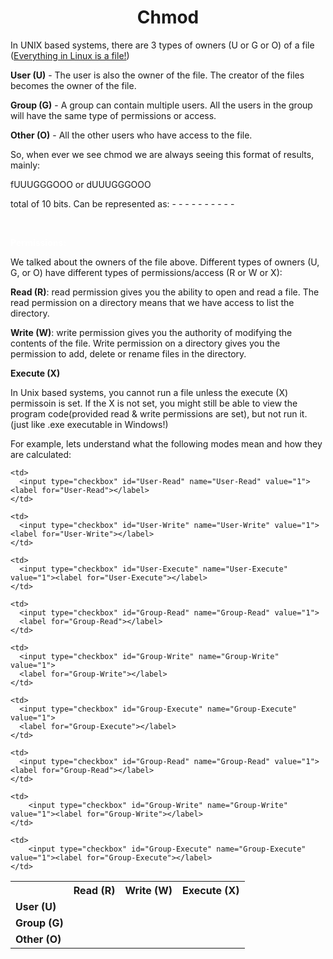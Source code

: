 
<h1><b><center>Chmod</center></b></h1>

In UNIX based systems, there are 3 types of owners (U or G or O) of a file (<a href="https://en.wikipedia.org/wiki/Everything_is_a_file">Everything in Linux is a file!</a>)


<b>User (U)</b> - The user is also the owner of the file. The creator of the files becomes the owner of the file.


<b>Group (G)</b> - A group can contain multiple users. All the users in the group will have the same type of permissions or access.


<b>Other (O)</b> - All the other users who have access to the file.  


So, when ever we see chmod we are always seeing this format of results, mainly:

fUUUGGGOOO or dUUUGGGOOO 

total of 10 bits. Can be represented as: - - - - - - - - - -

<br>
 <p><b><font color="white">Permissions:</font></b></p>

We talked about the owners of the file above. Different types of owners (U, G, or O) have different types of permissions/access (R or W or X):

<b>Read (R)</b>: read permission gives you the ability to open and read a file. The read permission on a directory means that we have access to list the directory.

<b>Write (W)</b>: write permission gives you the authority of modifying the contents of the file. Write permission on a directory gives you the permission to add, delete or rename files in the directory. 

<b>Execute (X)</b>

 In Unix based systems, you cannot run a file unless the execute (X) permissoin is set. If the X is not set, you might still be able to view the program code(provided read & write permissions are set), but not run it. (just like .exe executable in Windows!)

For example, lets understand what the following modes mean and how they are calculated:



<!--Explain how and why it is calculated -->

<table> <!--#----------------Headings------------ -->
  <th></th>
  <th>Read (R)</th>
  <th>Write (W)</th>
  <th>Execute (X)</th>

  <!---------Table data for table rows------------->

  <tr> <!---------Row 1------------->
    <td><b>User (U)</b></td>

    <td>
      <input type="checkbox" id="User-Read" name="User-Read" value="1"><label for="User-Read"></label>
    </td>

    <td>
      <input type="checkbox" id="User-Write" name="User-Write" value="1"><label for="User-Write"></label>
    </td>

    <td>
      <input type="checkbox" id="User-Execute" name="User-Execute" value="1"><label for="User-Execute"></label>
    </td>
  </tr>
    

  <tr> <!---------Row 2------------->
    <td><b>Group (G)</b></td>

    <td>
      <input type="checkbox" id="Group-Read" name="Group-Read" value="1">
      <label for="Group-Read"></label>
    </td>

    <td>
      <input type="checkbox" id="Group-Write" name="Group-Write" value="1">
      <label for="Group-Write"></label>
    </td>

    <td>
      <input type="checkbox" id="Group-Execute" name="Group-Execute" value="1">
      <label for="Group-Execute"></label>
    </td>
  </tr>
    

  <tr> <!---------Row 3------------->
    <td><b>Other (O)</b></td>

    <td>
      <input type="checkbox" id="Group-Read" name="Group-Read" value="1"><label for="Group-Read"></label>
    </td>

    <td>
        <input type="checkbox" id="Group-Write" name="Group-Write" value="1"><label for="Group-Write"></label>
    </td>

    <td>
        <input type="checkbox" id="Group-Execute" name="Group-Execute" value="1"><label for="Group-Execute"></label>
    </td>
</tr>  
</table>


<br>
<br>
<br>
<br>
<br>
<br>
<br>
<br>
<br>
<br>
<br>
<br>
<br>
<br>
<br>
<br>

